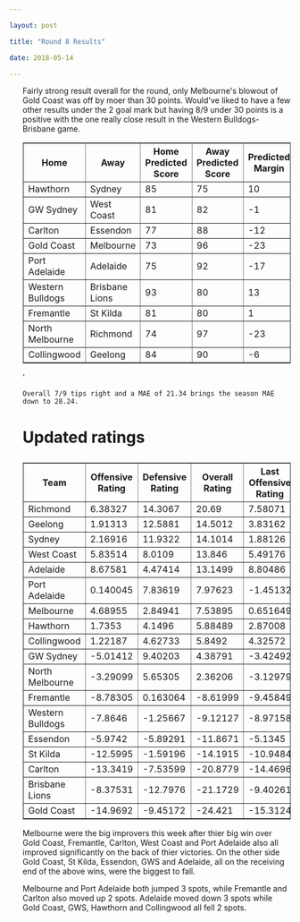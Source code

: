 ```yaml
---

layout: post

title: "Round 8 Results"

date: 2018-05-14

---
```


<ul class="post">

<div class="blurb">



 <p>

Fairly strong result overall for the round, only Melbourne's blowout of Gold Coast was off by moer than 30 points. Would've liked to have a few other results under the 2 goal mark but having 8/9 under 30 points is a positive with the one really close result in the Western Bulldogs-Brisbane game.  

 </p>

<table border="1" class="dataframe">   <thead>     <tr style="text-align: center;">       <th>Home</th>       <th>Away</th>       <th>Home Predicted Score</th>       <th>Away Predicted Score</th>       <th>Predicted Margin</th>       <th>Home Score</th>       <th>Away Score</th>       <th>Margin</th>       <th>Error</th>     </tr>   </thead>   <tbody>     <tr>       <td>Hawthorn</td>       <td>Sydney</td>       <td>85</td>       <td>75</td>       <td>10</td>       <td>71</td>       <td>79</td>       <td>-8</td>       <td>-17.78</td>     </tr>     <tr>       <td>GW Sydney</td>       <td>West Coast</td>       <td>81</td>       <td>82</td>       <td>-1</td>       <td>61</td>       <td>86</td>       <td>-25</td>       <td>-24.16</td>     </tr>     <tr>       <td>Carlton</td>       <td>Essendon</td>       <td>77</td>       <td>88</td>       <td>-12</td>       <td>91</td>       <td>78</td>       <td>13</td>       <td>24.59</td>     </tr>     <tr>       <td>Gold Coast</td>       <td>Melbourne</td>       <td>73</td>       <td>96</td>       <td>-23</td>       <td>77</td>       <td>146</td>       <td>-69</td>       <td>-46.18</td>     </tr>     <tr>       <td>Port Adelaide</td>       <td>Adelaide</td>       <td>75</td>       <td>92</td>       <td>-17</td>       <td>95</td>       <td>90</td>       <td>5</td>       <td>21.51</td>     </tr>     <tr>       <td>Western Bulldogs</td>       <td>Brisbane Lions</td>       <td>93</td>       <td>80</td>       <td>13</td>       <td>107</td>       <td>93</td>       <td>14</td>       <td>1</td>     </tr>     <tr>       <td>Fremantle</td>       <td>St Kilda</td>       <td>81</td>       <td>80</td>       <td>1</td>       <td>89</td>       <td>59</td>       <td>30</td>       <td>29.08</td>     </tr>     <tr>       <td>North Melbourne</td>       <td>Richmond</td>       <td>74</td>       <td>97</td>       <td>-23</td>       <td>72</td>       <td>82</td>       <td>-10</td>       <td>12.95</td>     </tr>     <tr>       <td>Collingwood</td>       <td>Geelong</td>       <td>84</td>       <td>90</td>       <td>-6</td>       <td>45</td>       <td>66</td>       <td>-21</td>       <td>-14.82</td>     </tr>   </tbody> </table>'

 <p>

 	Overall 7/9 tips right and a MAE of 21.34 brings the season MAE down to 28.24. 

 </p>



<p>

</p>

<h1>

Updated ratings

</h1>

<table border="1" class="dataframe">   <thead>     <tr style="text-align: center;">       <th>Team</th>       <th>Offensive Rating</th>       <th>Defensive Rating</th>       <th>Overall Rating</th>       <th>Last Offensive Rating</th>       <th>Last Defensive Rating</th>       <th>Last Overall Rating</th>       <th>Overall Change</th>       <th>Change</th>     </tr>   </thead>   <tbody>     <tr>       <td>Richmond</td>       <td>6.38327</td>       <td>14.3067</td>       <td>20.69</td>       <td>7.58071</td>       <td>14.1455</td>       <td>21.7263</td>       <td>-1.036241</td>       <td>0</td>     </tr>     <tr>       <td>Geelong</td>       <td>1.91313</td>       <td>12.5881</td>       <td>14.5012</td>       <td>3.83162</td>       <td>9.48424</td>       <td>13.3159</td>       <td>1.185360</td>       <td>1</td>     </tr>     <tr>       <td>Sydney</td>       <td>2.16916</td>       <td>11.9322</td>       <td>14.1014</td>       <td>1.88126</td>       <td>10.7974</td>       <td>12.6787</td>       <td>1.422686</td>       <td>1</td>     </tr>     <tr>       <td>West Coast</td>       <td>5.83514</td>       <td>8.0109</td>       <td>13.846</td>       <td>5.49176</td>       <td>6.4217</td>       <td>11.9135</td>       <td>1.932582</td>       <td>1</td>     </tr>     <tr>       <td>Adelaide</td>       <td>8.67581</td>       <td>4.47414</td>       <td>13.1499</td>       <td>8.80486</td>       <td>6.0655</td>       <td>14.8704</td>       <td>-1.720415</td>       <td>-3</td>     </tr>     <tr>       <td>Port Adelaide</td>       <td>0.140045</td>       <td>7.83619</td>       <td>7.97623</td>       <td>-1.45132</td>       <td>7.70714</td>       <td>6.25582</td>       <td>1.720415</td>       <td>3</td>     </tr>     <tr>       <td>Melbourne</td>       <td>4.68955</td>       <td>2.84941</td>       <td>7.53895</td>       <td>0.651649</td>       <td>3.19258</td>       <td>3.84423</td>       <td>3.694726</td>       <td>3</td>     </tr>     <tr>       <td>Hawthorn</td>       <td>1.7353</td>       <td>4.1496</td>       <td>5.88489</td>       <td>2.87008</td>       <td>4.4375</td>       <td>7.30758</td>       <td>-1.422686</td>       <td>-2</td>     </tr>     <tr>       <td>Collingwood</td>       <td>1.22187</td>       <td>4.62733</td>       <td>5.8492</td>       <td>4.32572</td>       <td>2.70884</td>       <td>7.03456</td>       <td>-1.185360</td>       <td>-2</td>     </tr>     <tr>       <td>GW Sydney</td>       <td>-5.01412</td>       <td>9.40203</td>       <td>4.38791</td>       <td>-3.42492</td>       <td>9.74541</td>       <td>6.32049</td>       <td>-1.932582</td>       <td>-2</td>     </tr>     <tr>       <td>North Melbourne</td>       <td>-3.29099</td>       <td>5.65305</td>       <td>2.36206</td>       <td>-3.12979</td>       <td>4.45561</td>       <td>1.32582</td>       <td>1.036241</td>       <td>0</td>     </tr>     <tr>       <td>Fremantle</td>       <td>-8.78305</td>       <td>0.163064</td>       <td>-8.61999</td>       <td>-9.45849</td>       <td>-1.48803</td>       <td>-10.9465</td>       <td>2.326525</td>       <td>2</td>     </tr>     <tr>       <td>Western Bulldogs</td>       <td>-7.8646</td>       <td>-1.25667</td>       <td>-9.12127</td>       <td>-8.97158</td>       <td>-0.22938</td>       <td>-9.20096</td>       <td>0.079685</td>       <td>-1</td>     </tr>     <tr>       <td>Essendon</td>       <td>-5.9742</td>       <td>-5.89291</td>       <td>-11.8671</td>       <td>-5.1345</td>       <td>-4.76521</td>       <td>-9.8997</td>       <td>-1.967399</td>       <td>-1</td>     </tr>     <tr>       <td>St Kilda</td>       <td>-12.5995</td>       <td>-1.59196</td>       <td>-14.1915</td>       <td>-10.9484</td>       <td>-0.916525</td>       <td>-11.8649</td>       <td>-2.326525</td>       <td>0</td>     </tr>     <tr>       <td>Carlton</td>       <td>-13.3419</td>       <td>-7.53599</td>       <td>-20.8779</td>       <td>-14.4696</td>       <td>-8.37569</td>       <td>-22.8453</td>       <td>1.967399</td>       <td>2</td>     </tr>     <tr>       <td>Brisbane Lions</td>       <td>-8.37531</td>       <td>-12.7976</td>       <td>-21.1729</td>       <td>-9.40261</td>       <td>-11.6906</td>       <td>-21.0933</td>       <td>-0.079685</td>       <td>0</td>     </tr>     <tr>       <td>Gold Coast</td>       <td>-14.9692</td>       <td>-9.45172</td>       <td>-24.421</td>       <td>-15.3124</td>       <td>-5.41383</td>       <td>-20.7262</td>       <td>-3.694726</td>       <td>-2</td>     </tr>   </tbody> </table>
<p>

Melbourne were the big improvers this week after thier big win over Gold Coast, Fremantle, Carlton, West Coast and Port Adelaide also all improved significantly on the back of thier victories. On the other side Gold Coast, St Kilda, Essendon, GWS and Adelaide, all on the receiving end of the above wins, were the biggest to fall. 
</p>
<p>Melbourne and Port Adelaide both jumped 3 spots, while Fremantle and Carlton also moved up 2 spots. Adelaide moved down 3 spots while Gold Coast, GWS, Hawthorn and Collingwood all fell 2 spots.</p>

</div><!-- /.blurb -->	

</ul>